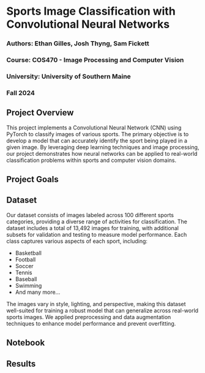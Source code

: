 # Sports Image Classification with Convolutional Neural Networks

### Authors: Ethan Gilles, Josh Thyng, Sam Fickett
### Course: COS470 - Image Processing and Computer Vision
### University: University of Southern Maine
### Fall 2024

## Project Overview

This project implements a Convolutional Neural Network (CNN) using PyTorch to classify images 
of various sports. The primary objective is to develop a model that can accurately identify the 
sport being played in a given image. By leveraging deep learning techniques and image processing, 
our project demonstrates how neural networks can be applied to real-world classification problems 
within sports and computer vision domains.

## Project Goals



## Dataset

Our dataset consists of images labeled across 100 different sports categories, 
providing a diverse range of activities for classification. The dataset includes 
a total of 13,492 images for training, with additional subsets for validation 
and testing to measure model performance. Each class captures various aspects of 
each sport, including:

- Basketball
- Football
- Soccer
- Tennis
- Baseball
- Swimming
- And many more...

The images vary in style, lighting, and perspective, making this dataset 
well-suited for training a robust model that can generalize across real-world 
sports images. We applied preprocessing and data augmentation techniques to 
enhance model performance and prevent overfitting.

## Notebook

## Results


